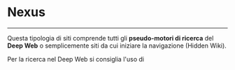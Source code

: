 # Nexus
---
Questa tipologia di siti comprende tutti gli **pseudo-motori di ricerca** del **Deep Web** o semplicemente siti da cui iniziare la navigazione (Hidden Wiki).<br/>

Per la ricerca nel Deep Web si consiglia l'uso di 